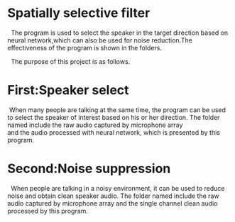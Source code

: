 # Spatially selective filter
&nbsp; The program is used to select the speaker in the target direction based on neural network,which can also be used for noise reduction.The effectiveness of the program is shown in the folders.

&nbsp; The purpose of this project is as follows.<br>


# First:Speaker select
 &nbsp;When many people are talking at the same time, the program can be used to select the speaker of interest based on his or her direction. The folder named <Speaker setect> include the raw audio captured by microphone array<br>
and the audio processed with neural network, which is presented by this program.


# Second:Noise suppression
&nbsp; When people are talking in a noisy environment, it can be used to reduce noise and obtain clean speaker audio. The folder named <NS> include the raw audio captured by microphone array and the single channel clean audio processed by this program.
